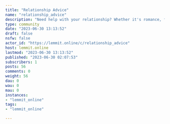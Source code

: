 ```yaml
---
title: "Relationship Advice" 
name: "relationship_advice"
description: "Need help with your relationship? Whether it's romance, friendship, family, co-workers, or basic human interaction: we're here to help!."
type: community
date: "2023-06-30 13:13:52"
draft: false
nsfw: false
actor_id: "https://lemmit.online/c/relationship_advice"
host: lemmit.online
lastmod: "2023-06-30 13:13:52"
published: "2023-06-30 02:07:53"
subscribers: 1
posts: 56
comments: 0
weight: 56
dau: 0
wau: 0
mau: 0
instances:
- "lemmit_online"
tags: 
- "lemmit_online"

---
```

